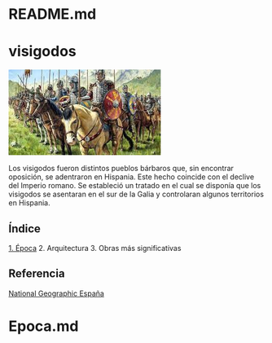 # README.md

# visigodos
![visigodos](img/visigodos.jpg)


Los visigodos fueron distintos pueblos bárbaros que, sin encontrar oposición, se
adentraron en Hispania. Este hecho coincide con el declive del Imperio romano. Se
estableció un tratado en el cual se disponía que los visigodos se asentaran en el sur de
la Galia y controlaran algunos territorios en Hispania.

## Índice
  [1. Época](Epoca.md)
  2. Arquitectura
  3. Obras más significativas

## Referencia
[National Geographic España](https://historia.nationalgeographic.com.es/temas/visigodos)

# Epoca.md
